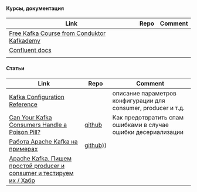 
#### Курсы, документация
| Link                                                                                                                                        | Repo                                                          | Comment                                                        |
| ------------------------------------------------------------------------------------------------------------------------------------------- | ------------------------------------------------------------- | -------------------------------------------------------------- |
| [Free Kafka Course from Conduktor Kafkademy](https://www.conduktor.io/kafka/)                                                               |                                                               |                                                                |
|[Confluent docs](https://docs.confluent.io/kafka/overview.html)                          |                                                               |  |
|                                                                                                                                             |                                                               |                                                                |


#### Статьи
| Link                                                                                                                                        | Repo                                                          | Comment                                                        |
| ------------------------------------------------------------------------------------------------------------------------------------------- | ------------------------------------------------------------- | -------------------------------------------------------------- |
| [Kafka Configuration Reference](https://docs.confluent.io/platform/current/installation/configuration/index.html)                           |                                                               | описание параметров конфигурации для consumer, producer и т.д. |
| [Can Your Kafka Consumers Handle a Poison Pill?](https://www.confluent.io/blog/spring-kafka-can-your-kafka-consumers-handle-a-poison-pill/) | [github](https://github.com/stockgeeks/spring-kafka-poison-pill) | Как предотвратить спам ошибками в случае ошибки десериализации |
| [Работа Apache Kafka на примерах](https://habr.com/ru/articles/738874/)                                                                                                                                            |                                                             [github)](https://github.com/MarMaksk?tab=repositories))  |                                                               |
| [Apache Kafka. Пишем простой producer и consumer и тестируем их / Хабр ](https://habr.com/ru/articles/742786/)                                                                                                                                                |                                                               |                                                                |






